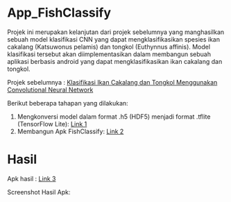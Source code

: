 # App_FishClassify
Projek ini merupakan kelanjutan dari projek sebelumnya yang manghasilkan sebuah model klasifikasi CNN yang dapat mengklasifikasikan spesies ikan cakalang (Katsuwonus pelamis) dan tongkol (Euthynnus affinis). Model klasifikasi tersebut akan diimplementasikan dalam membangun sebuah aplikasi berbasis android yang dapat mengklasifikasikan ikan cakalang dan tongkol.

Projek sebelumnya : [Klasifikasi Ikan Cakalang dan Tongkol Menggunakan Convolutional Neural Network](https://drive.google.com/file/d/1-gkYMouqtRfol-EqKwfBG4qpKJgzaPET/view?usp=drive_link](https://github.com/wellifan-14/fish-classification)https://github.com/wellifan-14/fish-classification)

Berikut beberapa tahapan yang dilakukan:
1. Mengkonversi model dalam format .h5 (HDF5) menjadi format .tflite (TensorFlow Lite): [Link 1]()
2. Membangun Apk FishClassify: [Link 2]()

# Hasil
Apk hasil : [Link 3]()

 Screenshot Hasil Apk:
